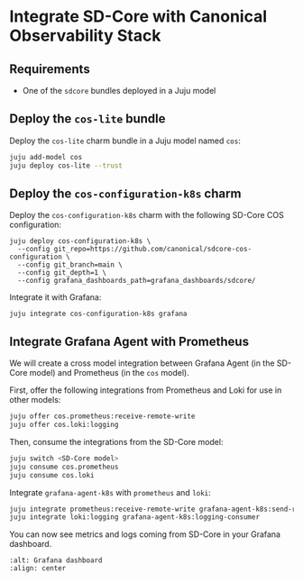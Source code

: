 # Integrate SD-Core with Canonical Observability Stack

## Requirements

- One of the `sdcore` bundles deployed in a Juju model

## Deploy the `cos-lite` bundle

Deploy the `cos-lite` charm bundle in a Juju model named `cos`:

```bash
juju add-model cos 
juju deploy cos-lite --trust
```

## Deploy the `cos-configuration-k8s` charm

Deploy the `cos-configuration-k8s` charm with the following SD-Core COS configuration:

```console
juju deploy cos-configuration-k8s \
  --config git_repo=https://github.com/canonical/sdcore-cos-configuration \
  --config git_branch=main \
  --config git_depth=1 \
  --config grafana_dashboards_path=grafana_dashboards/sdcore/
```

Integrate it with Grafana:

```console
juju integrate cos-configuration-k8s grafana
```

## Integrate Grafana Agent with Prometheus

We will create a cross model integration between Grafana Agent (in the SD-Core model) and Prometheus (in the `cos` model).

First, offer the following integrations from Prometheus and Loki for use in other models:

```bash
juju offer cos.prometheus:receive-remote-write
juju offer cos.loki:logging
```

Then, consume the integrations from the SD-Core model:

```bash
juju switch <SD-Core model>
juju consume cos.prometheus
juju consume cos.loki
```

Integrate `grafana-agent-k8s` with `prometheus` and `loki`:

```bash
juju integrate prometheus:receive-remote-write grafana-agent-k8s:send-remote-write
juju integrate loki:logging grafana-agent-k8s:logging-consumer
```

You can now see metrics and logs coming from SD-Core in your Grafana dashboard.

```{image} ../images/grafana_5g_dashboard_sim_after.png
:alt: Grafana dashboard
:align: center
```
